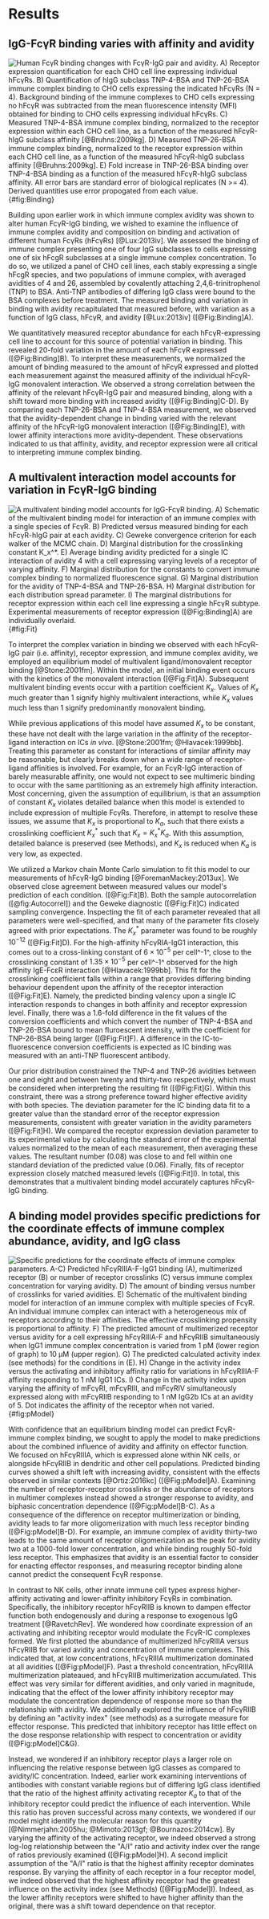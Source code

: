 # Results

## IgG-FcγR binding varies with affinity and avidity

![**Human FcγR binding changes with FcγR-IgG pair and avidity.** A) Receptor expression quantification for each CHO cell line expressing individual hFcγRs. B) Quantification of hIgG subclass TNP-4-BSA and TNP-26-BSA immune complex binding to CHO cells expressing the indicated hFcγRs (N = 4). Background binding of the immune complexes to CHO cells expressing no hFcγR was subtracted from the mean fluorescence intensity (MFI) obtained for binding to CHO cells expressing individual hFcγRs.  C) Measured TNP-4-BSA immune complex binding, normalized to the receptor expression within each CHO cell line, as a function of the measured hFcγR-hIgG subclass affinity [@Bruhns:2009kg]. D) Measured TNP-26-BSA immune complex binding, normalized to the receptor expression within each CHO cell line, as a function of the measured hFcγR-hIgG subclass affinity [@Bruhns:2009kg]. E) Fold increase in TNP-26-BSA binding over TNP-4-BSA binding as a function of the measured hFcγR-hIgG subclass affinity. All error bars are standard error of biological replicates (N >= 4). Derived quantities use error propogated from each value.](./Figures/Figure1.svg){#fig:Binding}

Building upon earlier work in which immune complex avidity was shown to alter human FcγR-IgG binding, we wished to examine the influence of immune complex avidity and composition on binding and activation of different human FcγRs (hFcγRs) [@Lux:2013iv]. We assessed the binding of immune complex presenting one of four IgG subclasses to cells expressing one of six hFcgR subclasses at a single immune complex concentration. To do so, we utilized a panel of CHO cell lines, each stably expressing a single hFcgR species, and two populations of immune complex, with averaged avidities of 4 and 26, assembled by covalently attaching 2,4,6-trinitrophenol (TNP) to BSA. Anti-TNP antibodies of differing IgG class were bound to the BSA complexes before treatment. The measured binding and variation in binding with avidity recapitulated that measured before, with variation as a function of IgG class, hFcγR, and avidity [@Lux:2013iv]  ([@Fig:Binding]A).

We quantitatively measured receptor abundance for each hFcγR-expressing cell line to account for this source of potential variation in binding. This revealed 20-fold variation in the amount of each hFcγR expressed ([@Fig:Binding]B). To interpret these measurements, we normalized the amount of binding measured to the amount of hFcγR expressed and plotted each measurement against the measured affinity of the individual hFcγR-IgG monovalent interaction. We observed a strong correlation between the affinity of the relevant hFcγR-IgG pair and measured binding, along with a shift toward more binding with increased avidity ([@Fig:Binding]C-D). By comparing each TNP-26-BSA and TNP-4-BSA measurement, we observed that the avidity-dependent change in binding varied with the relevant affinity of the hFcγR-IgG monovalent interaction ([@Fig:Binding]E), with lower affinity interactions more avidity-dependent. These observations indicated to us that affinity, avidity, and receptor expression were all critical to interpreting immune complex binding.

## A multivalent interaction model accounts for variation in FcγR-IgG binding

![**A multivalent binding model accounts for IgG-FcγR binding.** A) Schematic of the multivalent binding model for interaction of an immune complex with a single species of FcγR. B) Predicted versus measured binding for each hFcγR-hIgG pair at each avidity.  C) Geweke convergence criterion for each walker of the MCMC chain. D) Marginal distribution for the crosslinking constant $K_x^*$. E) Average binding avidity predicted for a single IC interaction of avidity 4 with a cell expressing varying levels of a receptor of varying affinity. F) Marginal distribution for the constants to convert immune complex binding to normalized fluorescence signal. G) Marginal distribution for the avidity of TNP-4-BSA and TNP-26-BSA. H) Marginal distribution for each distribution spread parameter. I) The marginal distributions for receptor expression within each cell line expressing a single hFcγR subtype. Experimental measurements of receptor expression ([@Fig:Binding]A) are individually overlaid.](./Figures/Figure2.svg){#fig:Fit}

To interpret the complex variation in binding we observed with each hFcγR-IgG pair (i.e. affinity), receptor expression, and immune complex avidity, we employed an equilibrium model of multivalent ligand/monovalent receptor binding [@Stone:2001fm]. Within the model, an initial binding event occurs with the kinetics of the monovalent interaction ([@Fig:Fit]A). Subsequent multivalent binding events occur with a partition coefficient $K_x$. Values of $K_x$ much greater than 1 signify highly multivalent interactions, while $K_x$ values much less than 1 signify predominantly monovalent binding.

While previous applications of this model have assumed $K_x$ to be constant, these have not dealt with the large variation in the affinity of the receptor-ligand interaction on ICs _in vivo_. [@Stone:2001fm; @Hlavacek:1999bb]. Treating this parameter as constant for interactions of similar affinity may be reasonable, but clearly breaks down when a wide range of receptor-ligand affinities is involved. For example, for an FcγR-IgG interaction of barely measurable affinity, one would not expect to see multimeric binding to occur with the same partitioning as an extremely high affinity interaction. Most concerning, given the assumption of equilibrium, is that an assumption of constant $K_x$ violates detailed balance when this model is extended to include expression of multiple FcγRs. Therefore, in attempt to resolve these issues, we assume that $K_x$ is proportional to $K_a$, such that there exists a crosslinking coefficient $K_x^{*}$ such that $K_x = K_x^{*}K_{a}$. With this assumption, detailed balance is preserved (see Methods), and $K_x$ is reduced when $K_a$ is very low, as expected.

We utilized a Markov chain Monte Carlo simulation to fit this model to our measurements of hFcγR-IgG binding [@ForemanMackey:2013ux]. We observed close agreement between measured values our model's prediction of each condition. ([@Fig:Fit]B). Both the sample autocorrelation ([@fig:Autocorrel]) and the Geweke diagnostic ([@Fig:Fit]C) indicated sampling convergence. Inspecting the fit of each parameter revealed that all parameters were well-specified, and that many of the parameter fits closely agreed with prior expectations. The $K_x^*$ parameter was found to be roughly $10^{-12}$ ([@Fig:Fit]D). For the high-affinity hFcγRIA-IgG1 interaction, this comes out to a cross-linking constant of $6\times 10^{-5}$ per cell^-1^, close to the crosslinking constant of $1.35\times 10^{-5}$ per cell^-1^ observed for the high affinity IgE-FcεR interaction [@Hlavacek:1999bb]. This fit for the crosslinking coefficient falls within a range that provides differing binding behaviour dependent upon the affinity of the receptor interaction ([@Fig:Fit]E). Namely, the predicted binding valency upon a single IC interaction responds to changes in both affinity and receptor expression level. Finally, there was a 1.6-fold difference in the fit values of the conversion coefficients and which convert the number of TNP-4-BSA and TNP-26-BSA bound to mean fluroescent intensity, with the coefficient for TNP-26-BSA being larger ([@Fig:Fit]F). A difference in the IC-to-fluorescence conversion coefficients is expected as IC binding was measured with an anti-TNP fluorescent antibody.

Our prior distribution constrained the TNP-4 and TNP-26 avidities between one and eight and between twenty and thirty-two respectively, which must be considered when interpreting the resulting fit ([@Fig:Fit]G). Within this constraint, there was a strong preference toward higher effective avidity with both species. The deviation parameter for the IC binding data fit to a greater value than the standard error of the receptor expression measurements, consistent with greater variation in the avidity parameters ([@Fig:Fit]H). We compared the receptor expression deviation parameter to its experimental value by calculating the standard error of the experimental values normalized to the mean of each measurement, then averaging these values. The resultant number (0.08) was close to and fell within one standard deviation of the predicted value (0.06). Finally, fits of receptor expression closely matched measured levels ([@Fig:Fit]I). In total, this demonstrates that a multivalent binding model accurately captures hFcγR-IgG binding.

## A binding model provides specific predictions for the coordinate effects of immune complex abundance, avidity, and IgG class

![**Specific predictions for the coordinate effects of immune complex parameters.** A-C) Predicted hFcγRIIIA-F-IgG1 binding (A), multimerized receptor (B) or number of receptor crosslinks (C) versus immune complex concentration for varying avidity. D) The amount of binding versus number of crosslinks for varied avidities. E) Schematic of the multivalent binding model for interaction of an immune complex with multiple species of FcγR. An individual immune complex can interact with a heterogeneous mix of receptors according to their affinities. The effective crosslinking propensity is proportional to affinity. F) The predicted amount of multimerized receptor versus avidity for a cell expressing hFcγRIIIA-F and hFcγRIIB simultaneously when IgG1 immune complex concentration is varied from 1 pM (lower region of graph) to 10 µM (upper region). G) The predicted calculated activity index (see methods) for the conditions in (E). H) Change in the activity index versus the activating and inhibitory affinity ratio for variations in hFcγRIIIA-F affinity responding to 1 nM IgG1 ICs. I) Change in the activity index upon varying the affinity of mFcγRI, mFcγRIII, and mFcγRIV simultaneously expressed along with mFcγRIIB responding to 1 nM IgG2b ICs at an avidity of 5. Dot indicates the affinity of the receptor when not varied.](./Figures/Figure3.svg){#fig:pModel}

With confidence that an equilibrium binding model can predict FcγR-immune complex binding, we sought to apply the model to make predictions about the combined influence of avidity and affinity on effector function. We focused on hFcγRIIIA, which is expressed alone within NK cells, or alongside hFcγRIIB in dendritic and other cell populations. Predicted binding curves showed a shift left with increasing avidity, consistent with the effects observed in similar contexts [@Ortiz:2016kc]  ([@Fig:pModel]A). Examining the number of receptor-receptor crosslinks or the abundance of receptors in multimer complexes instead showed a stronger response to avidity, and biphasic concentration dependence ([@Fig:pModel]B-C). As a consequence of the difference on receptor multimerization or binding, avidity leads to far more oligomerization with much less receptor binding ([@Fig:pModel]B-D). For example, an immune complex of avidity thirty-two leads to the same amount of receptor oligomerization as the peak for avidity two at a 1000-fold lower concentration, and while binding roughly 50-fold less receptor. This emphasizes that avidity is an essential factor to consider for enacting effector responses, and measuring receptor binding alone cannot predict the consequent FcγR response.

In contrast to NK cells, other innate immune cell types express higher-affinity activating and lower-affinity inhibitory FcγRs in combination. Specifically, the inhibitory receptor hFcγRIIB is known to dampen effector function both endogenously and during a response to exogenous IgG treatment [@RavetchRev]. We wondered how coordinate expression of an activating and inhibiting receptor would modulate the FcγR-IC complexes formed. We first plotted the abundance of multimerized hFcγRIIIA versus hFcγRIIB for varied avidity and concentration of immune complexes. This indicated that, at low concentrations, hFcγRIIIA multimerization dominated at all avidities ([@Fig:pModel]F). Past a threshold concentration, hFcγRIIIA multimerization plateaued, and hFcγRIIB multimerization accumulated. This effect was very similar for different avidities, and only varied in magnitude, indicating that the effect of the lower affinity inhibitory receptor may modulate the concentration dependence of response more so than the relationship with avidity. We additionally explored the influence of hFcγRIIB by defining an "activity index" (see methods) as a surrogate measure for effector response. This predicted that inhibitory receptor has little effect on the dose response relationship with respect to concentration or avidity ([@Fig:pModel]C&G).

Instead, we wondered if an inhibitory receptor plays a larger role on influencing the relative response between IgG classes as compared to avidity/IC concentration. Indeed, earlier work examining interventions of antibodies with constant variable regions but of differing IgG class identified that the ratio of the highest affinity activating receptor $K_a$ to that of the inhibitory receptor could predict the influence of each intervention. While this ratio has proven successful across many contexts, we wondered if our model might identify the molecular reason for this quantity [@Nimmerjahn:2005hu; @Mimoto:2013gf; @Bournazos:2014cw]. By varying the affinity of the activating receptor, we indeed observed a strong log-log relationship between the "A/I" ratio and activity index over the range of ratios previously examined ([@Fig:pModel]H). A second implicit assumption of the "A/I" ratio is that the highest affinity receptor dominates response. By varying the affinity of each receptor in a four receptor model, we indeed observed that the highest affinity receptor had the greatest influence on the activity index (see Methods) ([@Fig:pModel]I). Indeed, as the lower affinity receptors were shifted to have higher affinity than the original, there was a shift toward dependence on that receptor.
